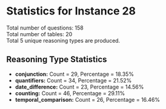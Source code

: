 # Statistics for Instance 28<br/>
Total number of questions: 158<br/>
Total number of tables: 20<br/>
Total 5 unique reasoning types are produced.<br/>
## Reasoning Type Statistics<br/>
- **conjunction:** Count = 29, Percentage = 18.35%<br/>
- **quantifiers:** Count = 34, Percentage = 21.52%<br/>
- **date_difference:** Count = 23, Percentage = 14.56%<br/>
- **counting:** Count = 46, Percentage = 29.11%<br/>
- **temporal_comparison:** Count = 26, Percentage = 16.46%<br/>

